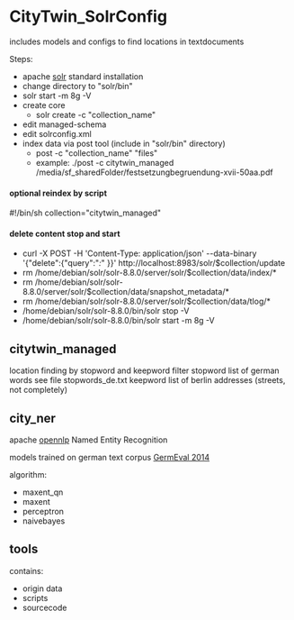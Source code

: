 # CityTwin_SolrConfig
includes models and configs to find locations in textdocuments

Steps:

- apache [solr](https://solr.apache.org/guide/8_8/solr-tutorial.html) standard installation
- change directory to "solr/bin"
- solr start -m 8g -V
- create core
  - solr create -c "collection_name"
- edit managed-schema
- edit solrconfig.xml
- index data via post tool (include in "solr/bin" directory)
  - post -c "collection_name" "files"
  - example: ./post -c citytwin_managed /media/sf_sharedFolder/festsetzungbegruendung-xvii-50aa.pdf


#### optional reindex by script

#!/bin/sh
collection="citytwin_managed"

#### delete content stop and start
- curl -X POST -H 'Content-Type: application/json' --data-binary '{"delete":{"query":"*:*" }}' http://localhost:8983/solr/$collection/update
- rm /home/debian/solr/solr-8.8.0/server/solr/$collection/data/index/*
- rm /home/debian/solr/solr-8.8.0/server/solr/$collection/data/snapshot_metadata/*
- rm /home/debian/solr/solr-8.8.0/server/solr/$collection/data/tlog/*
- /home/debian/solr/solr-8.8.0/bin/solr stop -V
- /home/debian/solr/solr-8.8.0/bin/solr start -m 8g -V
    

## citytwin_managed 

location finding by stopword and keepword filter
stopword list of german words see file stopwords_de.txt
keepword list of berlin addresses (streets, not completely)

## city_ner
apache [opennlp](https://opennlp.apache.org/docs/1.5.3/manual/opennlp.html#tools.namefind.recognition) Named Entity Recognition

models trained on german text corpus [GermEval 2014](https://sites.google.com/site/germeval2014ner/)

algorithm: 
- maxent_qn
- maxent
- perceptron
- naivebayes

## tools

contains:
- origin data 
- scripts 
- sourcecode 






